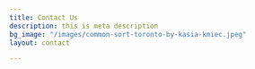 ```yaml
---
title: Contact Us
description: this is meta description
bg_image: "/images/common-sort-toronto-by-kasia-kmiec.jpeg"
layout: contact

---
```

